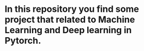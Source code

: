 # In this repository you find some project that related to Machine Learning and Deep learning in Pytorch.

